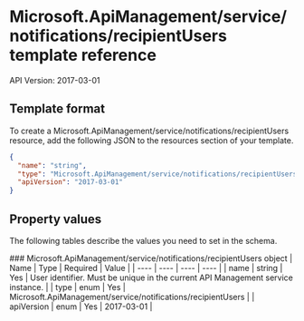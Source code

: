 # Microsoft.ApiManagement/service/notifications/recipientUsers template reference
API Version: 2017-03-01
## Template format

To create a Microsoft.ApiManagement/service/notifications/recipientUsers resource, add the following JSON to the resources section of your template.

```json
{
  "name": "string",
  "type": "Microsoft.ApiManagement/service/notifications/recipientUsers",
  "apiVersion": "2017-03-01"
}
```
## Property values

The following tables describe the values you need to set in the schema.

<a id="Microsoft.ApiManagement/service/notifications/recipientUsers" />
### Microsoft.ApiManagement/service/notifications/recipientUsers object
|  Name | Type | Required | Value |
|  ---- | ---- | ---- | ---- |
|  name | string | Yes | User identifier. Must be unique in the current API Management service instance. |
|  type | enum | Yes | Microsoft.ApiManagement/service/notifications/recipientUsers |
|  apiVersion | enum | Yes | 2017-03-01 |

